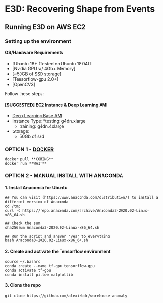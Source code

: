 # E3D: Recovering Shape from Events

## Running E3D on AWS EC2
### Setting up the environment
#### OS/Hardware Requirements
* [Ubuntu 16+ (Tested on Ubuntu 18.04)]
* [Nvidia GPU w/ 4Gb+ Memory]
* [~50GB of SSD storage]
* [Tensorflow-gpu 2.0+]
* [OpenCV3]

Follow these steps:

#### [SUGGESTED] EC2 Instance & Deep Learning AMI
* [Deep Learning Base AMI](https://aws.amazon.com/marketplace/pp/B07Y3VDBNS)
* Instance Type:
    *testing: g4dn.xlarge
    * training: g4dn.4xlarge
* Storage: 
    * 50Gb of ssd

### OPTION 1 - [DOCKER]()
```
docker pull **COMING**
docker run **WAIT**
```

### OPTION 2 - MANUAL INSTALL WITH ANACONDA
#### 1. Install Anaconda for Ubuntu
```
## You can visit (https://www.anaconda.com/distribution/) to install a different version of Anaconda
cd /tmp
curl -O https://repo.anaconda.com/archive/Anaconda3-2020.02-Linux-x86_64.sh

## Check the sum 
sha256sum Anaconda3-2020.02-Linux-x86_64.sh

## Run the script and answer 'yes' to everything
bash Anaconda3-2020.02-Linux-x86_64.sh
```

#### 2. Create and activate the Tensorflow environment
```
source ~/.bashrc
conda create --name tf-gpu tensorflow-gpu
conda activate tf-gpu
conda install pillow matplotlib
```
    
#### 3. Clone the repo
```
git clone https://github.com/alexisbdr/warehouse-anomaly
```
